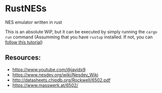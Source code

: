 # RustNESs
NES emulator written in rust

This is an absolute WiP, but it can be executed by simply running the `cargo run` command (Assumming that you have `rustup` installed. If not, you can [follow this tutorial](https://doc.rust-lang.org/book/ch01-01-installation.html#installation))

## Resources:
- https://www.youtube.com/@javidx9
- https://www.nesdev.org/wiki/Nesdev_Wiki
- http://datasheets.chipdb.org/Rockwell/6502.pdf
- https://www.masswerk.at/6502/
